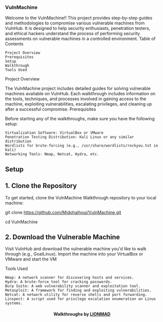 ### VulnMachine

Welcome to the VulnMachine!! This project provides step-by-step guides and methodologies to compromise various vulnerable machines from VulnHub. It is designed to help security enthusiasts, penetration testers, and ethical hackers understand the process of performing security assessments on vulnerable machines in a controlled environment.
Table of Contents

    Project Overview
    Prerequisites
    Setup
    Walkthrough
    Tools Used

Project Overview

The VulnMachine project includes detailed guides for solving vulnerable machines available on VulnHub. Each walkthrough includes information on the tools, techniques, and processes involved in gaining access to the machine, exploiting vulnerabilities, escalating privileges, and cleaning up after a successful compromise.
Prerequisites

Before starting any of the walkthroughs, make sure you have the following setup:

    Virtualization Software: VirtualBox or VMware
    Penetration Testing Distribution: Kali Linux or any similar distribution
    Wordlists for brute-forcing (e.g., /usr/share/wordlists/rockyou.txt in Kali)
    Networking Tools: Nmap, Netcat, Hydra, etc.

## Setup

## 1. Clone the Repository

To get started, clone the VulnMachine Walkthrough repository to your local machine:

git clone https://github.com/Midohajhouj/VulnMachine.git


cd VulnMachine

## 2. Download the Vulnerable Machine

Visit VulnHub and download the vulnerable machine you'd like to walk through (e.g., GoatLinux). Import the machine into your VirtualBox or VMware and start the VM

Tools Used

    Nmap: A network scanner for discovering hosts and services.
    Hydra: A brute-force tool for cracking passwords.
    Burp Suite: A web vulnerability scanner and exploitation tool.
    Metasploit: A framework for finding and exploiting vulnerabilities.
    Netcat: A network utility for reverse shells and port forwarding.
    Linspect: A script used for privilege escalation enumeration on Linux systems.

#### **<p align="center"> Walkthroughs by <a href="https://github.com/Midohajhouj">LIONMAD</a> </p>**
